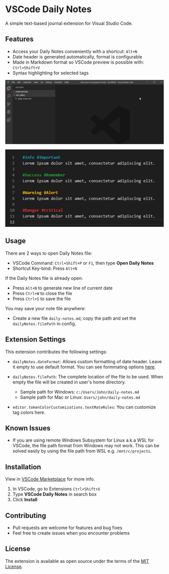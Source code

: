 # VSCode Daily Notes

A simple text-based journal extension for Visual Studio Code.

## Features

* Access your Daily Notes conveniently with a shortcut: ```Alt+N```
* Date header is generated automatically, format is configurable
* Made in Markdown format so VSCode preview is possible with: ```Ctrl+Shift+V```
* Syntax highlighting for selected tags

![Feature](images/feature.gif)

![Feature](images/highlighted-tags.jpg)

## Usage

There are 2 ways to open Daily Notes file:

* VSCode Command: ```Ctrl+Shift+P``` or ```F1```, then type **Open Daily Notes**
* Shortcut Key-bind: Press ```Alt+N```

If the Daily Notes file is already open:

* Press ```Alt+N``` to generate new line of current date
* Press ```Ctrl+W``` to close the file
* Press ```Ctrl+S``` to save the file

You may save your note file anywhere:

* Create a new file ```daily-notes.md```, copy the path and set the ```dailyNotes.filePath``` in config.

## Extension Settings

This extension contributes the following settings:

* `dailyNotes.dateFormat`: Allows custom formatting of date header. Leave it empty to use default format. You can see formmating options [here](https://momentjs.com/docs/#/displaying/format/).

* `dailyNotes.filePath`: The complete location of the file to be used. When empty the file will be created in user's home directory.
  * Sample path for Windows: ```c:/Users/John/daily-notes.md```
  * Sample path for Mac or Linux: ```Users/john/daily-notes.md```

* `editor.tokenColorCustomizations.textMateRules`: You can customize tag colors here.

## Known Issues

* If you are using remote Windows Subsystem for Linux a.k.a WSL for VSCode, the file path format from Windows may not work.
This can be solved easily by using the file path from WSL e.g. ```/mnt/c/projects```.

## Installation
View in [VSCode Marketplace](https://marketplace.visualstudio.com/items?itemName=inaki.vscode-daily-notes) for more info.
1. In VSCode, go to Extensions ```Ctrl+Shift+X```
2. Type **VSCode Daily Notes** in search box
3. Click **Install**

## Contributing
- Pull requests are welcome for features and bug fixes
- Feel free to create issues when you encounter problems

## License
The extension is available as open source under the terms of the [MIT License](https://opensource.org/licenses/MIT).

